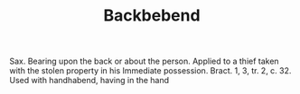 ---
title: Backbebend
permalink: "/definitions/backbebend.html"
body: Sax. Bearing upon the back or about the person. Applied to a thief taken with
  the stolen property in his Immediate possession. Bract. 1, 3, tr. 2, c. 32. Used
  with handhabend, having in the hand
published_at: '2018-07-07'
layout: post
---